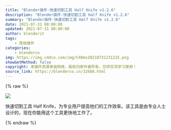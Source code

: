 ```yaml
---
title: "Blender插件-快速切割工具 Half Knife v1.2.6"
description: "Blender插件-快速切割工具 Half Knife v1.2.6"
summary: "Blender插件-快速切割工具 Half Knife v1.2.6"
date: 2021-07-31 00:00:00
updated: 2021-07-31 00:00:00
author: blenderit
tags: 
    - 其他插件
categories:
    - blenderco
img: https://img.c4dco.com/img/C4Dmx20210731231225.png
showGetMethod: false
copyright: 本插件资源来自网络，版权归原作者所有，仅供交流学习使用！
source_link: https://blenderco.cn/32660.html
---
```


{% raw %}
<p><img class="aligncenter" src="https://img.c4dco.com/img/C4Dmx20210731231225.png"></p><p>快速切割工具 Half Knife，为专业用户提高他们的工作效率。该工具是由专业人士设计的，现在你能用这个工具更快地工作了。</p>
<div style="display: none">blenderco</div>
{% endraw %}